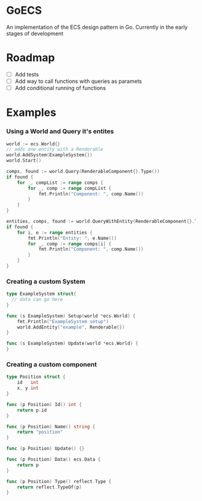 # GoECS
An implementation of the ECS design pattern in Go. Currently
in the early stages of development

# Roadmap
- [ ] Add tests
- [ ] Add way to call functions with queries as paramets
- [ ] Add conditional running of functions

# Examples
### Using a World and Query it's entites
```go
world := ecs.World{}
// adds one entity with a Renderable
world.AddSystem(ExampleSystem{})
world.Start()

comps, found := world.Query(RenderableComponent{}.Type())
if found {
    for _, compList := range comps {
        for _, comp := range compList {
            fmt.Println("Component: ", comp.Name())
        }
    }
}

entities, comps, found := world.QueryWithEntity(RenderableComponent{}.Type())
if found {
    for i, e := range entities {
        fmt.Println("Entity: ", e.Name())
        for _, comp := range comps[i] {
            fmt.Println("Component: ", comp.Name())
        }
    }
}
```

### Creating a custom System
```go
type ExampleSystem struct{
  // data can go here
}

func (s ExampleSystem) Setup(world *ecs.World) {
	fmt.Println("ExampleSystem setup")
	world.AddEntity("example", Renderable{})
}

func (s ExampleSystem) Update(world *ecs.World) {
}
```

### Creating a custom component
```go
type Position struct {
	id   int
	x, y int
}

func (p Position) Id() int {
	return p.id
}

func (p Position) Name() string {
	return "position"
}

func (p Position) Update() {}

func (p Position) Data() ecs.Data {
	return p
}

func (p Position) Type() reflect.Type {
	return reflect.TypeOf(p)
}
```
